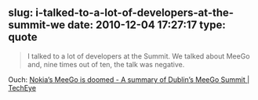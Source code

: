 slug: i-talked-to-a-lot-of-developers-at-the-summit-we
date: 2010-12-04 17:27:17
type: quote
---

> I talked to a lot of developers at the Summit. We talked about MeeGo and, nine times out of ten, the talk was negative.

Ouch: [Nokia’s MeeGo is doomed - A summary of Dublin’s MeeGo Summit | TechEye](http://www.techeye.net/software/nokias-meego-is-doomed)
